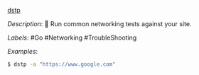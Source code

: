 [dstp](https://github.com/ycd/dstp)

*Description*: 🧪 Run common networking tests against your site.

*Labels*: #Go #Networking #TroubleShooting

*Examples*:

```bash
$ dstp -a "https://www.google.com"
```
